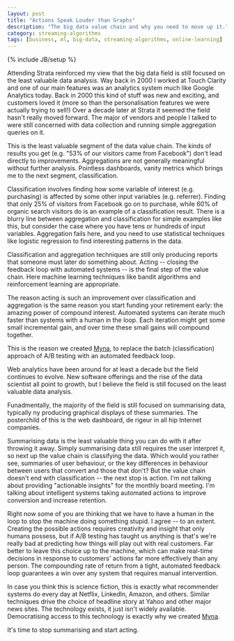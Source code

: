 ```yaml
---
layout: post
title: "Actions Speak Louder than Graphs"
description: "The big data value chain and why you need to move up it."
category: streaming-algorithms
tags: [business, ml, big-data, streaming-algorithms, online-learning]
---
```

{% include JB/setup %}

Attending Strata reinforced my view that the big data field is still focused on the least valuable data analysis. Way back in 2000 I worked at Touch Clarity and one of our main features was an analytics system much like Google Analytics today. Back in 2000 this kind of stuff was new and exciting, and customers loved it (more so than the personalisation features we were actually trying to sell!) Over a decade later at Strata it seemed the field hasn't really moved forward. The major of vendors and people I talked to were still concerned with data collection and running simple aggregation queries on it.

This is the least valuable segment of the data value chain. The kinds of results you get (e.g. "53% of our visitors came from Facebook") don't lead directly to improvements. Aggregations are not generally meaningful without further analysis. Pointless dashboards, vanity metrics which brings me to the next segment, classification.

Classification involves finding how some variable of interest (e.g. purchasing) is affected by some other input variables (e.g. referrer). Finding that only 25% of visitors from Facebook go on to purchase, while 60% of organic search visitors do is an example of a classification result. There is a blurry line between aggregation and classification for simple examples like this, but consider the case where you have tens or hundreds of input variables. Aggregation fails here, and you need to use statistical techniques like logistic regression to find interesting patterns in the data.

Classification and aggregation techniques are still only producing reports that someone must later do something about. Acting -- closing the feedback loop with automated systems -- is the final step of the value chain. Here machine learning techniques like bandit algorithms and reinforcement learning are appropriate.

The reason acting is such an improvement over classification and aggregation is the same reason you start funding your retirement early: the amazing power of compound interest. Automated systems can iterate much faster than systems with a human in the loop. Each iteration might get some small incremental gain, and over time these small gains will compound together.

This is the reason we created [Myna](http://mynaweb.com/), to replace the batch (classification) approach of A/B testing with an automated feedback loop.

Web analytics have been around for at least a decade but the field continues to evolve. New software offerings and the rise of the data scientist all point to growth, but I believe the field is still focused on the least valuable data analysis.

Funadmentally, the majority of the field is still focused on summarising data, typically ny producing graphical displays of these summaries. The posterchild of this is the web dashboard, de rigeur in all hip Internet companies.

Summarising data is the least valuable thing you can do with it after throwing it away. Simply summarising data still requires the user interpret it, so next up the value chain is classifying the data. Which would you rather see, summaries of user behaviour, or the key differences in behaviour between users that convert and those that don't? But the value chain doesn't end with classification -- the next stop is action. I'm not talking about providing "actionable insights" for the monthly board meeting. I'm talking about intelligent systems taking automated actions to improve conversion and increase retention.

Right now some of you are thinking that we have to have a human in the loop to stop the machine doing something stupid. I agree -- to an extent. Creating the possible actions requires creativity and insight that only humans possess, but if A/B testing has taught us anything is that's we're really bad at predicting how things will play out with real customers. Far better to leave this choice up to the machine, which can make real-time decisions in response to customers' actions far more effectively than any person. The compounding rate of return from a tight, automated feedback loop guarantees a win over any system that requires manual intervention.

In case you think this is science fiction, this is exactly what recommender systems do every day at Netflix, LinkedIn, Amazon, and others. Similar techniques drive the choice of headline story at Yahoo and other major news sites. The technology exists, it just isn't widely available. Democratising access to this technology is exactly why we created [Myna](http://mynaweb.com/).

It's time to stop summarising and start acting.
